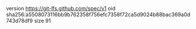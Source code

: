 version https://git-lfs.github.com/spec/v1
oid sha256:a5508073116bb9b762358f756efc7358f72ca5d9024b88bac369a0d743d78df9
size 91
